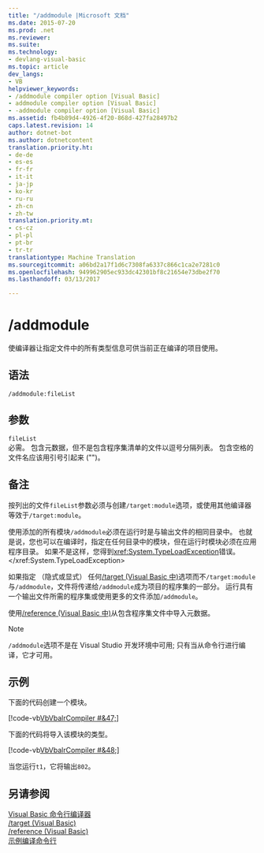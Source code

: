 ```yaml
---
title: "/addmodule |Microsoft 文档"
ms.date: 2015-07-20
ms.prod: .net
ms.reviewer: 
ms.suite: 
ms.technology:
- devlang-visual-basic
ms.topic: article
dev_langs:
- VB
helpviewer_keywords:
- /addmodule compiler option [Visual Basic]
- addmodule compiler option [Visual Basic]
- -addmodule compiler option [Visual Basic]
ms.assetid: fb4b89d4-4926-4f20-868d-427fa28497b2
caps.latest.revision: 14
author: dotnet-bot
ms.author: dotnetcontent
translation.priority.ht:
- de-de
- es-es
- fr-fr
- it-it
- ja-jp
- ko-kr
- ru-ru
- zh-cn
- zh-tw
translation.priority.mt:
- cs-cz
- pl-pl
- pt-br
- tr-tr
translationtype: Machine Translation
ms.sourcegitcommit: a06bd2a17f1d6c7308fa6337c866c1ca2e7281c0
ms.openlocfilehash: 949962905ec933dc42301bf8c21654e73dbe2f70
ms.lasthandoff: 03/13/2017

---
```

# <a name="addmodule"></a>/addmodule
使编译器让指定文件中的所有类型信息可供当前正在编译的项目使用。  
  
## <a name="syntax"></a>语法  
  
```  
/addmodule:fileList  
```  
  
## <a name="arguments"></a>参数  
 `fileList`  
 必需。 包含元数据，但不是包含程序集清单的文件以逗号分隔列表。 包含空格的文件名应该用引号引起来 ("")。  
  
## <a name="remarks"></a>备注  
 按列出的文件`fileList`参数必须与创建`/target:module`选项，或使用其他编译器等效于`/target:module`。  
  
 使用添加的所有模块`/addmodule`必须在运行时是与输出文件的相同目录中。 也就是说，您也可以在编译时，指定在任何目录中的模块，但在运行时模块必须在应用程序目录。 如果不是这样，您得到<xref:System.TypeLoadException>错误。</xref:System.TypeLoadException>  
  
 如果指定 （隐式或显式） 任何[/target (Visual Basic 中)](../../../visual-basic/reference/command-line-compiler/target.md)选项而不`/target:module`与`/addmodule`，文件将传递给`/addmodule`成为项目的程序集的一部分。 运行具有一个输出文件所需的程序集或使用更多的文件添加`/addmodule`。  
  
 使用[/reference (Visual Basic 中)](../../../visual-basic/reference/command-line-compiler/reference.md)从包含程序集文件中导入元数据。  
  
> [!NOTE]
>  `/addmodule`选项不是在 Visual Studio 开发环境中可用; 只有当从命令行进行编译，它才可用。  
  
## <a name="example"></a>示例  
 下面的代码创建一个模块。  
  
 [!code-vb[VbVbalrCompiler #&47;](../../../visual-basic/reference/command-line-compiler/codesnippet/VisualBasic/addmodule_1.vb)]  
  
 下面的代码将导入该模块的类型。  
  
 [!code-vb[VbVbalrCompiler #&48;](../../../visual-basic/reference/command-line-compiler/codesnippet/VisualBasic/addmodule_2.vb)]  
  
 当您运行`t1`，它将输出`802`。  
  
## <a name="see-also"></a>另请参阅  
 [Visual Basic 命令行编译器](../../../visual-basic/reference/command-line-compiler/index.md)   
 [/target (Visual Basic)](../../../visual-basic/reference/command-line-compiler/target.md)   
 [/reference (Visual Basic)](../../../visual-basic/reference/command-line-compiler/reference.md)   
 [示例编译命令行](../../../visual-basic/reference/command-line-compiler/sample-compilation-command-lines.md)
